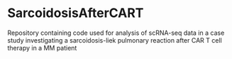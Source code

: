 # SarcoidosisAfterCART
Repository containing code used for analysis of scRNA-seq data in a case study investigating a sarcoidosis-liek pulmonary reaction after CAR T cell therapy in a MM patient
